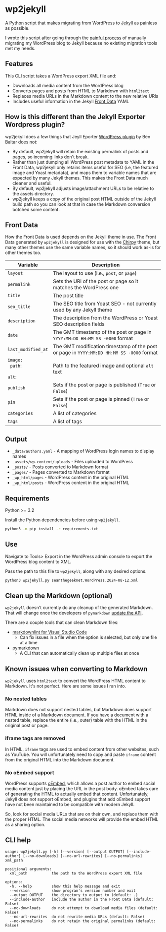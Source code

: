# wp2jekyll

A Python script that makes migrating from WordPress to [Jekyll][0] as painless as
possible.

I wrote this script after going through the [painful process][1] of manually
migrating my WordPress blog to Jekyll because no existing migration tools
met my needs.

## Features

This CLI script takes a WordPress export XML file and:

- Downloads all media content from the WordPress blog
- Converts pages and posts from HTML to Markdown with `html2text`
- Replaces media URLs in the Markdown content to the new relative URIs
- Includes useful information in the Jekyll [Front Data][2] YAML

## How is this different than the Jekyll Exporter Wordpress plugin?

wp2jekyll does a few things that Jeyll Eporter [WordPress plugin][8]
by Ben Baltar does not:

- By default, wp2jekyll will retain the existing permalink of posts and pages, so incoming links don't break.
- Rather than just dumping all WordPress post metadata to YAML in the Front Data, wp2jekyll only retains items useful for SEO (i.e, the featured image and Yoast metadata), and maps them to variable names that are expected by many Jekyll themes. This makes the Front Data much cleaner and useful.
- By default, wp2jekyll adjusts image/attachment URLs to be relative to the assets directory.
- wp2jekyll keeps a copy of the original post HTML outside of the Jekyll build path so you can look at that in case the Markdown conversion botched some content.

## Front Data

How the Front Data is used depends on the Jekyll theme in use. The Front Data
generated by `wp2jekyll` is designed for use with the [Chirpy][3] theme, but
many other themes use the same variable names, so it should work as-is for
other themes too.

**Variable**                    | **Description**
-------------|---------
`layout` | The layout to use (i.e., `post`, or `page`)
`permalink` | Sets the URI of the post or page so it matches the WordPress one
`title` | The post title
`seo_title` | The SEO title from Yoast SEO - not currently used by any Jekyll theme
`description` | The description from the WordPress or Yoast SEO description fields
`date` | The GMT timestamp of the post or page in `YYYY:MM:DD HH:MM SS -0000` format
`last_modified_at` | The GMT modification timestamp of the post or page in `YYYY:MM:DD HH:MM SS -0000` format
`image:`<br><code>  path</code>:<br><code>  alt</code>:| Path to the featured image and optional `alt` text
`publish` | Sets if the post or page is published (`True` or `False`)
`pin` | Sets if the post or page is pinned (`True` or `False`)
`categories` | A list of categories
`tags` | A list of tags

## Output

- `_data/authors.yaml` - A mapping of WordPress login names to display names
- `_assets/wp-content/uploads` - Files uploaded to WordPress
- `_posts/` - Posts converted to Markdown format
- `_pages/` - Pages converted to Markdown format
- `_wp_html/pages` - WordPress content in the original HTML
- `_wp_html/posts` - WordPress content in the original HTML

## Requirements

Python >= 3.2

Install the Python dependencies before using `wp2jekyll`.

```bash
python3 -m pip install -r requirements.txt
```

## Use

Navigate to Tools> Export in the WordPress admin console to export the WordPress
blog content to XML.

Pass the path to this file to `wp2jekyll`, along with any desired options.

```bash
python3 wp2jekyll.py seanthegeeknet.WordPress.2024-08-12.xml
```

## Clean up the Markdown (optional)

`wp2jekyll` doesn't currently do any cleanup of the generated Markdown.
That will change once the developers of `pymarkdown` [update the API][4].

There are a couple tools that can clean Markdown files:

- [markdownlint for Visual Studio Code][5]
  - Can fix issues in a file when the option is selected, but only one file at a time
- [pymarkdown][6]
  - A CLI that can automatically clean up multiple files at once

## Known issues when converting to Markdown

`wp2jekyll` uses `html2text` to convert the WordPress HTML content to Markdown.
It's not perfect. Here are some issues I ran into.

### No nested tables

Markdown does not support nested tables, but Markdown does support HTML
inside of a Markdown document. If you have a document with a nested table,
replace the entire (i.e., outer) table with the HTML in the original post
or page.

### iframe tags are removed

In HTML, `iframe` tags are used to embed content from other websites, such as
YouTube. You will unfortunately need to copy and paste `iframe` content from
the original HTML into the Markdown document.

### No oEmbed support

WordPress supports [oEmbed][7], which allows a post author to embed social
media content just by placing the URL in the post body. oEmbed takes care of
generating the HTML to actually embed that content. Unfortunately, Jekyll does
not support oEmbed, and plugins that add oEmbed support have not been
maintained to be compatible with modern Jekyll.

So, look for social media URLs that are on their own, and replace them with the
proper HTML. The social media networks will provide the embed HTML as a
sharing option.

## CLI help

```text
usage: wp2jekyll.py [-h] [--version] [--output OUTPUT] [--include-author] [--no-downloads] [--no-url-rewrites] [--no-permalinks] xml_path

positional arguments:
  xml_path           the path to the WordPress export XML file

options:
  -h, --help         show this help message and exit
  --version          show program's version number and exit
  --output OUTPUT    the directory to output to (default: .)
  --include-author   include the author in the Front Data (default: False)
  --no-downloads     do not attempt to download media files (default: False)
  --no-url-rewrites  do not rewrite media URLs (default: False)
  --no-permalinks    do not retain the original permalinks (default: False)
```

[0]: https://jekyllrb.com/
[1]: https://seanthegeek.net/posts/my-painful-but-worthwhile-migration-from-wordpress-to-jekyll/
[2]: https://jekyllrb.com/docs/front-matter/
[3]: https://chirpy.cotes.page/posts/write-a-new-post/
[4]: https://github.com/jackdewinter/pymarkdown/issues/1159
[5]: https://marketplace.visualstudio.com/items?itemName=DavidAnson.vscode-markdownlint
[6]: https://pymarkdown.readthedocs.io/en/latest/user-guide/
[7]: https://oembed.com/
[8]: https://wordpress.org/plugins/jekyll-exporter/
